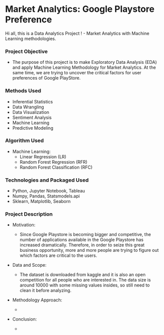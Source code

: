 # Market Analytics: Google Playstore Preference 
Hi all, this is a Data Analytics Project ! - Market Analytics with Machine Learning methodologies.


### Project Objective

* The purpose of this project is to make Exploratory Data Analysis (EDA) and apply Machine Learning Methodology for Market Analytics. At the same time, we are trying to uncover the critical factors for user preferences of Google PlayStore.


### Methods Used

* Inferential Statistics
* Data Wrangling
* Data Visualization
* Sentiment Analysis
* Machine Learning
* Predictive Modeling


### Algorithm Used

- Machine Learning: 
  - Linear Regression (LR)
  - Random Forest Regression (RFR)
  - Random Forest Classification (RFC)


### Technologies and Packaged Used

* Python, Jupyter Notebook, Tableau
* Numpy, Pandas, Statsmodels.api
* Sklearn, Matplotlib, Seaborn


### Project Description

* Motivation:

  - Since Google Playstore is becoming bigger and competitive, the number of applications available in the Google Playstore has increased dramatically. Therefore, in order to seize this great business opportunity, more and more people are trying to figure out which factors are critical to the users.  
  
  
* Data and Scope:

  - The dataset is downloaded from kaggle and it is also an open competition for all people who are interested in. The data size is around 10000 with some missing values insides, so still need to clean it before analyzing.
  
  
* Methodology Approach:

  - 

  
* Conclusion:

  - 

